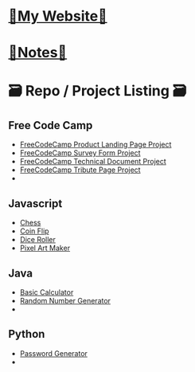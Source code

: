 # [🌼My Website🌼](https://kathylam204.github.io/)
# [📓Notes📓](https://github.com/kathylam204/cs-notes)

# 🗃️ Repo / Project Listing 🗃️

## Free Code Camp
- [FreeCodeCamp Product Landing Page Project](https://github.com/kathylam204/fccproductlanding)
- [FreeCodeCamp Survey Form Project](https://github.com/kathylam204/fccsurveyform)
- [FreeCodeCamp Technical Document Project](https://github.com/kathylam204/fcctechnicaldoc)
- [FreeCodeCamp Tribute Page Project](https://github.com/kathylam204/fcctributepage)
- 

## Javascript
- [Chess](https://github.com/kathylam204/chess)
- [Coin Flip](https://github.com/kathylam204/coin-flip)
- [Dice Roller](https://github.com/kathylam204/dice-roller)
- [Pixel Art Maker](https://github.com/kathylam204/pixelart)

## Java
- [Basic Calculator](https://github.com/kathylam204/calculator)
- [Random Number Generator](https://github.com/kathylam204/numbergenerator)
- 

## Python
- [Password Generator](https://github.com/kathylam204/password-generator)
- 


<!---
## C#
*(Projects coming soon)*

## SQL
*(Projects coming soon)*

## Typescript
*(Projects coming soon)*

## C++
*(Projects coming soon)*

## React
*(Projects coming soon)*

## Go
*(Projects coming soon)*
-->
